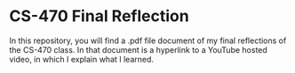 # CS-470 Final Reflection

In this repository, you will find a .pdf file document of my final reflections of the CS-470 class. 
In that document is a hyperlink to a YouTube hosted video, in which I explain what I learned.
